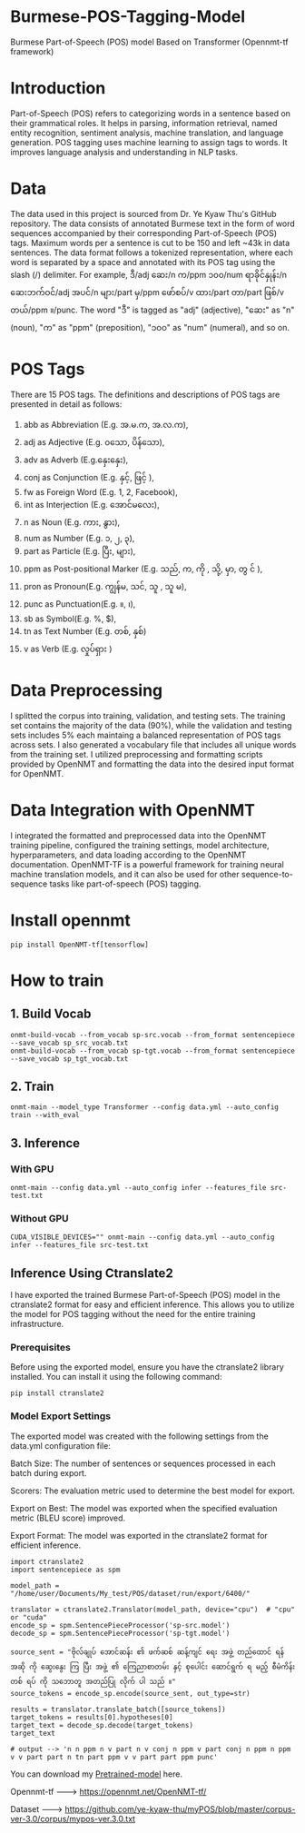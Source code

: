 # Burmese-POS-Tagging-Model
Burmese Part-of-Speech (POS) model Based on Transformer (Opennmt-tf framework)

# Introduction
Part-of-Speech (POS) refers to categorizing words in a sentence based on their grammatical roles. It helps in parsing, information retrieval, named entity recognition, sentiment analysis, machine translation, and language generation. POS tagging uses machine learning to assign tags to words. It improves language analysis and understanding in NLP tasks.

# Data
The data used in this project is sourced from Dr. Ye Kyaw Thu's GitHub repository. The data consists of annotated Burmese text in the form of word sequences accompanied by their corresponding Part-of-Speech (POS) tags. Maximum words per a sentence is cut to be 150 and left ~43k in data sentences. The data format follows a tokenized representation, where each word is separated by a space and annotated with its POS tag using the slash (/) delimiter. For example,  ဒီ/adj ဆေး/n က/ppm ၁၀၀/num ရာခိုင်နှုန်း/n ဆေးဘက်ဝင်/adj အပင်/n များ/part မှ/ppm ဖော်စပ်/v ထား/part တာ/part ဖြစ်/v တယ်/ppm ။/punc. The word "ဒီ" is tagged as "adj" (adjective), "ဆေး" as "n" (noun), "က" as "ppm" (preposition), "၁၀၀" as "num" (numeral), and so on.

# POS Tags
There are 15 POS tags. The definitions and descriptions of POS tags are presented in detail as follows:

1. abb as Abbreviation (E.g. အ.မ.က, အ.လ.က),
2. adj as Adjective (E.g. ၀သော, ပိန်သော),
3. adv as Adverb (E.g.နှေးနှေး),
4. conj as Conjunction (E.g. နှင့်, ဖြင့် ),
5. fw as Foreign Word (E.g. 1, 2, Facebook),
6. int as Interjection (E.g. အောင်မလေး),
7. n as Noun (E.g. ကား, နွား),
8. num as Number (E.g. ၁, ၂, ၃),
9. part as Particle (E.g. ပြီး, များ),
10. ppm as Post-positional Marker (E.g. သည်, က, ကို , သို့, မှာ, တွ င် ),
11. pron as Pronoun(E.g. ကျွန်မ, သင်, သူ , သူ မ),
12. punc as Punctuation(E.g. ။, ၊),
13. sb as Symbol(E.g. %, $),
14. tn as Text Number (E.g. တစ်, နှစ်)
15. v as Verb (E.g. လှုပ်ရှား )

# Data Preprocessing
I splitted the corpus into training, validation, and testing sets. The training set contains the majority of the data (90%), while the validation and testing sets includes 5% each maintaing a balanced representation of POS tags across sets.
I also generated a vocabulary file that includes all unique words from the training set. I utilized preprocessing and formatting scripts provided by OpenNMT and formatting the data into the desired input format for OpenNMT.

# Data Integration with OpenNMT
I integrated the formatted and preprocessed data into the OpenNMT training pipeline, configured the training settings, model architecture, hyperparameters, and data loading according to the OpenNMT documentation.
OpenNMT-TF is a powerful framework for training neural machine translation models, and it can also be used for other sequence-to-sequence tasks like part-of-speech (POS) tagging. 

# Install opennmt
```
pip install OpenNMT-tf[tensorflow]
```

# How to train 

## 1. Build Vocab
   
```
onmt-build-vocab --from_vocab sp-src.vocab --from_format sentencepiece --save_vocab sp_src_vocab.txt
onmt-build-vocab --from_vocab sp-tgt.vocab --from_format sentencepiece --save_vocab sp_tgt_vocab.txt
```

## 2. Train
```
onmt-main --model_type Transformer --config data.yml --auto_config train --with_eval
```

## 3. Inference

### With GPU 
```
onmt-main --config data.yml --auto_config infer --features_file src-test.txt
```
### Without GPU 
```
CUDA_VISIBLE_DEVICES="" onmt-main --config data.yml --auto_config infer --features_file src-test.txt
```

## Inference Using Ctranslate2

I have exported the trained Burmese Part-of-Speech (POS) model in the ctranslate2 format for easy and efficient inference. This allows you to utilize the model for POS tagging without the need for the entire training infrastructure.

### Prerequisites
Before using the exported model, ensure you have the ctranslate2 library installed. You can install it using the following command:

```
pip install ctranslate2
```

### Model Export Settings
The exported model was created with the following settings from the data.yml configuration file:

Batch Size: The number of sentences or sequences processed in each batch during export.

Scorers: The evaluation metric used to determine the best model for export.

Export on Best: The model was exported when the specified evaluation metric (BLEU score) improved.

Export Format: The model was exported in the ctranslate2 format for efficient inference.


```
import ctranslate2
import sentencepiece as spm

model_path = "/home/user/Documents/My_test/POS/dataset/run/export/6400/"

translator = ctranslate2.Translator(model_path, device="cpu")  # "cpu" or "cuda"
encode_sp = spm.SentencePieceProcessor('sp-src.model')
decode_sp = spm.SentencePieceProcessor('sp-tgt.model')

source_sent = "ဗိုလ်ချုပ် အောင်ဆန်း ၏ ဖက်ဆစ် ဆန့်ကျင် ရေး အဖွဲ့ တည်ထောင် ရန် အဆို ကို ဆွေးနွေး ကြ ပြီး အဖွဲ့ ၏ ကြေညာစာတမ်း နှင့် စုပေါင်း ဆောင်ရွက် ရ မည့် စီမံကိန်း တစ် ရပ် ကို သဘောတူ အတည်ပြု လိုက် ပါ သည် ။"
source_tokens = encode_sp.encode(source_sent, out_type=str)

results = translator.translate_batch([source_tokens])
target_tokens = results[0].hypotheses[0]
target_text = decode_sp.decode(target_tokens)
target_text

# output --> 'n n ppm n v part n v conj n ppm v part conj n ppm n ppm v v part part n tn part ppm v v part part ppm punc'
```

You can download my [Pretrained-model](https://drive.google.com/file/d/1svnMyfjrFHTiNlux2ChTe_-6x40lpWWn/view?usp=sharing) here.

Opennmt-tf ---> https://opennmt.net/OpenNMT-tf/

Dataset ---> https://github.com/ye-kyaw-thu/myPOS/blob/master/corpus-ver-3.0/corpus/mypos-ver.3.0.txt
